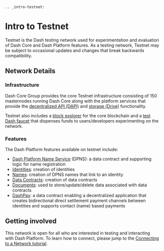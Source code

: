 ```{eval-rst}
.. _intro-testnet:
```

# Intro to Testnet

Testnet is the Dash testing network used for experimentation and evaluation of Dash Core and Dash Platform features. As a testing network, Testnet may be subject to occasional updates and changes that break backwards compatibility.

## Network Details

### Infrastructure

Dash Core Group provides the core Testnet infrastructure consisting of 150 masternodes running Dash Core along with the platform services that provide the [decentralized API (DAPI)](../explanations/dapi.md) and [storage (Drive)](../explanations/drive.md) functionality.

Testnet also includes a [block explorer](https://insight.testnet.networks.dash.org/insight/) for the core blockchain and a [test Dash faucet](http://faucet.testnet.networks.dash.org/) that dispenses funds to users/developers experimenting on the network.

### Features

The Dash Platform features available on testnet include:

- [Dash Platform Name Service](../explanations/dpns.md) (DPNS): a data contract and supporting logic for name registration
- [Identities](../explanations/identity.md): creation of identities
- [Names](../explanations/dpns.md): creation of DPNS names that link to an identity
- [Data Contracts](../explanations/platform-protocol-data-contract.md): creation of data contracts
- [Documents](../explanations/platform-protocol-document.md): used to store/update/delete data associated with data contracts
- [DashPay](../explanations/dashpay.md): a data contract enabling a decentralized application that creates bidirectional direct settlement payment channels between identities and supports contact (name) based payments

## Getting involved

This network is open for all who are interested in testing and interacting with Dash Platform. To learn how to connect, please jump to the [Connecting to a Network tutorial](../tutorials/connecting-to-testnet.md).
